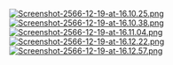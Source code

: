 [![Screenshot-2566-12-19-at-16.10.25.png](https://img2.pic.in.th/pic/Screenshot-2566-12-19-at-16.10.25.png)](https://pic.in.th/image/ZyNaYT)
[![Screenshot-2566-12-19-at-16.10.38.png](https://img2.pic.in.th/pic/Screenshot-2566-12-19-at-16.10.38.png)](https://pic.in.th/image/ZyNTGo)
[![Screenshot-2566-12-19-at-16.11.04.png](https://img5.pic.in.th/file/secure-sv1/Screenshot-2566-12-19-at-16.11.04.png)](https://pic.in.th/image/ZyNZcq)
[![Screenshot-2566-12-19-at-16.12.22.png](https://img5.pic.in.th/file/secure-sv1/Screenshot-2566-12-19-at-16.12.22.png)](https://pic.in.th/image/ZyNzg6)
[![Screenshot-2566-12-19-at-16.12.57.png](https://img5.pic.in.th/file/secure-sv1/Screenshot-2566-12-19-at-16.12.57.png)](https://pic.in.th/image/ZyNMIz)
